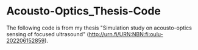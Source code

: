 # Acousto-Optics_Thesis-Code


The following code is from my thesis "Simulation study on acousto-optics sensing of focused ultrasound" (http://urn.fi/URN:NBN:fi:oulu-202206152859).

